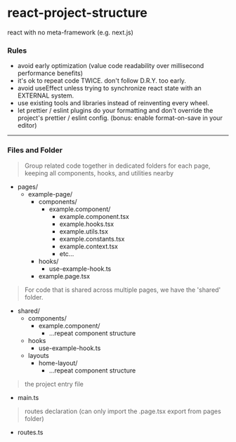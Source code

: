 # react-project-structure
react with no meta-framework (e.g. next.js)

### Rules
* avoid early optimization (value code readability over millisecond performance benefits)
* it's ok to repeat code TWICE. don't follow D.R.Y. too early.
* avoid useEffect unless trying to synchronize react state with an EXTERNAL system. 
* use existing tools and libraries instead of reinventing every wheel.
* let prettier / eslint plugins do your formatting and don't override the project's prettier / eslint config. (bonus: enable format-on-save in your editor)


________________




### Files and Folder


> Group related code together in dedicated folders for each page, keeping all components, hooks, and utilities nearby


* pages/
   * example-page/
      * components/
         * example.component/
            * example.component.tsx
            * example.hooks.tsx
            * example.utils.tsx
            * example.constants.tsx
            * example.context.tsx
            * etc…
      * hooks/
         * use-example-hook.ts
      * example.page.tsx


> For code that is shared across multiple pages, we have the 'shared' folder.

* shared/
   * components/
      * example.component/
         * …repeat component structure
   * hooks
      * use-example-hook.ts
   * layouts
      * home-layout/
         * …repeat component structure


> the project entry file

* main.ts


> routes declaration (can only import the .page.tsx export from pages folder)
* routes.ts
